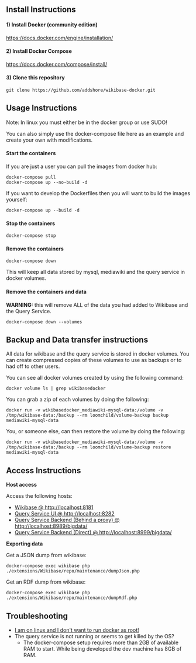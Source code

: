 ## Install Instructions

#### 1) Install Docker (community edition)

https://docs.docker.com/engine/installation/

#### 2) Install Docker Compose

https://docs.docker.com/compose/install/

#### 3) Clone this repository

```
git clone https://github.com/addshore/wikibase-docker.git
```

## Usage Instructions

Note: In linux you must either be in the docker group or use SUDO!

You can also simply use the docker-compose file here as an example and create your own with modifications.

#### Start the containers

If you are just a user you can pull the images from docker hub:
```
docker-compose pull
docker-compose up --no-build -d
```

If you want to develop the Dockerfiles then you will want to build the images yourself:
```
docker-compose up --build -d
```

#### Stop the containers

```
docker-compose stop
```

#### Remove the containers

```
docker-compose down
```

This will keep all data stored by mysql, mediawiki and the query service in docker volumes.

#### Remove the containers and data

**WARNING:** this will remove ALL of the data you had added to Wikibase and the Query Service.

```
docker-compose down --volumes
```

## Backup and Data transfer instructions

All data for wikibase and the query service is stored in docker volumes.
You can create compressed copies of these volumes to use as backups or to had off to other users.

You can see all docker volumes created by using the following command:

```
docker volume ls | grep wikibasedocker
```

You can grab a zip of each volumes by doing the following:

```
docker run -v wikibasedocker_mediawiki-mysql-data:/volume -v /tmp/wikibase-data:/backup --rm loomchild/volume-backup backup mediawiki-mysql-data
```

You, or someone else, can then restore the volume by doing the following:

```
docker run -v wikibasedocker_mediawiki-mysql-data:/volume -v /tmp/wikibase-data:/backup --rm loomchild/volume-backup restore mediawiki-mysql-data
```

## Access Instructions

**Host access**

Access the following hosts:
 - [Wikibase @ http://localhost:8181](http://localhost:8181)
 - [Query Service UI @ http://localhost:8282](http://localhost:8282)
 - [Query Service Backend (Behind a proxy) @ http://localhost:8989/bigdata/](http://localhost:8989/bigdata/)
 - [Query Service Backend (Direct) @ http://localhost:8999/bigdata/](http://localhost:8999/bigdata/)

**Exporting data**

Get a JSON dump from wikibase:

```docker-compose exec wikibase php ./extensions/Wikibase/repo/maintenance/dumpJson.php```

Get an RDF dump from wikibase:

```docker-compose exec wikibase php ./extensions/Wikibase/repo/maintenance/dumpRdf.php```

## Troubleshooting

* [I am on linux and I don't want to run docker as root!](https://askubuntu.com/questions/477551/how-can-i-use-docker-without-sudo#477554)
* The query service is not running or seems to get killed by the OS?
  * The docker-compose setup requires more than 2GB of available RAM to start. While being developed the dev machine has 8GB of RAM.